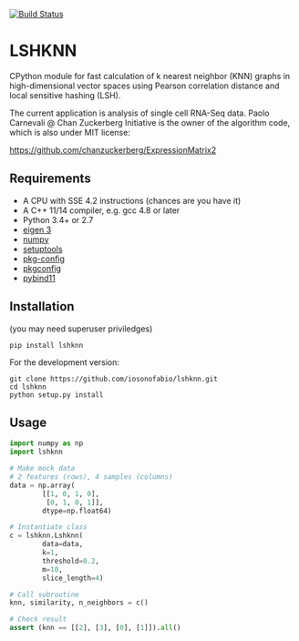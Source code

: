 [![Build Status](https://travis-ci.org/iosonofabio/lshknn.svg?branch=master)](https://travis-ci.org/iosonofabio/lshknn)

# LSHKNN
CPython module for fast calculation of k nearest neighbor (KNN) graphs in high-dimensional vector spaces using Pearson correlation distance and local sensitive hashing (LSH).

The current application is analysis of single cell RNA-Seq data. Paolo Carnevali @ Chan Zuckerberg Initiative is the owner of the algorithm code, which is also under MIT license:

https://github.com/chanzuckerberg/ExpressionMatrix2

## Requirements
- A CPU with SSE 4.2 instructions (chances are you have it)
- A C++ 11/14 compiler, e.g. gcc 4.8 or later
- Python 3.4+ or 2.7
- [eigen 3](http://eigen.tuxfamily.org/index.php?title=Main_Page)
- [numpy](http://www.numpy.org/)
- [setuptools](https://pypi.python.org/pypi/setuptools)
- [pkg-config](https://www.freedesktop.org/wiki/Software/pkg-config/)
- [pkgconfig](https://pypi.python.org/pypi/pkgconfig)
- [pybind11](https://github.com/pybind/pybind11)

## Installation
(you may need superuser priviledges)

```
pip install lshknn
```

For the development version:
```
git clone https://github.com/iosonofabio/lshknn.git
cd lshknn
python setup.py install
```

## Usage
```python
import numpy as np
import lshknn

# Make mock data
# 2 features (rows), 4 samples (columns)
data = np.array(
        [[1, 0, 1, 0],
         [0, 1, 0, 1]],
        dtype=np.float64)

# Instantiate class
c = lshknn.Lshknn(
        data=data,
        k=1,
        threshold=0.2,
        m=10,
        slice_length=4)

# Call subroutine
knn, similarity, n_neighbors = c()

# Check result
assert (knn == [[2], [3], [0], [1]]).all()
```
